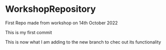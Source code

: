 # WorkshopRepository
First Repo made from workshop on 14th October 2022

This is my first commit

This is now what I am adding to the new branch to chec out its functionality 